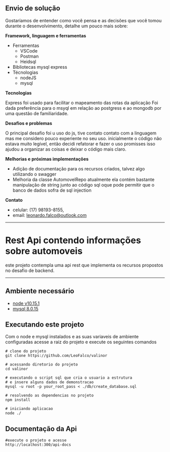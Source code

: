 ## Envio de solução

Gostaríamos de entender como você pensa e as decisões que você tomou durante o desenvolvimento, detalhe um pouco mais sobre:

**Framework, linguagem e ferramentas**

- Ferramentas 
    - VSCode
    - Postman
    - Heidsql
- Bibliotecas
    mysql
    express
- Técnologias
    - nodeJS
    - mysql

**Tecnologias**

Express foi usado para facilitar o mapeamento das rotas da aplicação
Foi dada preferência para o msyql em relação ao postgress e ao mongodb por uma questão de familiaridade.

**Desafios e problemas**

O principal desafio foi u uso do js, tive contato contato com a linguagem mas me considero pouco experiente no seu uso.
inicialmente o código não estava muito legível, então decidi refatorar e fazer o uso promisses isso ajudou a organizar as coisas e deixar o código mais claro.

**Melhorias e próximas implementações**

 - Adição de documentação para os recursos criados, talvez algo utilizando o swagger
 - Melhoria da classe AutomovelRepo atualmente ela contém bastante manipulação de string junto ao         código sql oque pode permitir que o banco de dados sofra de sql injection

**Contato**
 
  - celular: (17) 98193-8155,
  - email: leonardo.falco@outlook.com
----------

Rest Api contendo informações sobre automoveis
===========================================

este projeto contempla uma api rest que implementa os recursos propostos no desafio de backend.

----------

Ambiente necessário
----------
- [node v10.15.1](https://nodejs.org/en/)
- [mysql 8.0.15](https://dev.mysql.com/downloads/mysql/)


Executando este projeto
------------------------
Com o node e mysql instalados e as suas variaveis de ambiente configuradas
acesse a raiz do projeto e execute os seguintes comandos

    # clone do projeto
    git clone https://github.com/LeoFalco/valinor
    
    # acessando diretorio do projeto
    cd valinor
    
    # executando o script sql que cria o usuario a estrutura
    # e insere alguns dados de demonstracao
    mysql -u root -p your_root_pass < ./db/create_database.sql
    
    # resolvendo as dependencias no projeto
    npm install
    
    # iniciando aplicacao
    node ./


Documentação da Api
--------

    #execute o projeto e acesse
    http://localhost:300/api-docs
